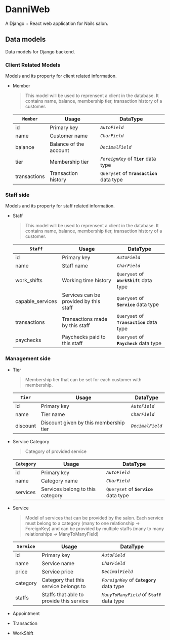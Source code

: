 # DanniWeb
A Django + React web application for Nails salon.

## Data models
Data models for Django backend.

### Client Related Models
Models and its property for client related information.

- Member
  > This model will be used to reprensent a client in the database.
  > It contains name, balance, membership tier, transaction history of a customer. 
  
  | __`Member`__ | Usage                  | DataType                                  |
  |--------------|------------------------|-------------------------------------------|
  | id           | Primary key            | *`AutoField`*                             |
  | name         | Customer name          | *`CharField`*                             |
  | balance      | Balance of the account | *`DecimalField`*                          |
  | tier         | Membership tier        | *`ForeignKey`* of __`Tier`__ data type    |
  | transactions | Transaction history    | `Queryset` of __`Transaction`__ data type |

### Staff side
Models and its property for staff related information.

- Staff
  > This model will be used to reprensent a client in the database. 
  > It contains name, balance, membership tier, transaction history of a customer. 
  
  | __`Staff`__      | Usage                                  | DataType                                  |
  |------------------|----------------------------------------|-------------------------------------------|
  | id               | Primary key                            | *`AutoField`*                             |
  | name             | Staff name                             | *`CharField`*                             |
  | work_shifts      | Working time history                   | `Queryset` of __`WorkShift`__ data type   |
  | capable_services | Services can be provided by this staff | `Queryset` of __`Service`__ data type     |
  | transactions     | Transactions made by this staff        | `Queryset` of __`Transaction`__ data type |
  | paychecks        | Paychecks paid to this staff           | `Queryset` of __`Paycheck`__ data type    |
  
### Management side

- Tier
  > Membership tier that can be set for each customer with membership.
  
  | __`Tier`__ | Usage                                  | DataType         |
  |------------|----------------------------------------|------------------|
  | id         | Primary key                            | *`AutoField`*    |
  | name       | Tier name                              | *`CharField`*    |
  | discount   | Discount given by this membership tier | *`DecimalField`* |
  
- Service Category
  > Category of provided service
  
  | __`Category`__  | Usage                            | DataType                              |
  |-----------------|----------------------------------|---------------------------------------|
  | id              | Primary key                      | *`AutoField`*                         |
  | name            | Category name                    | *`CharField`*                         |
  | services        | Services belong to this category | `Queryset` of __`Service`__ data type |
  
- Service
  > Model of services that can be provided by the salon. Each service must belong to a category (many to one relationship -> ForeignKey) and can be provided by multiple staffs (many to many relationships -> ManyToManyField)
  
  | __`Service`__  | Usage                                    | DataType                                     |
  |----------------|------------------------------------------|----------------------------------------------|
  | id             | Primary key                              | *`AutoField`*                                |
  | name           | Service name                             | *`CharField`*                                |
  | price          | Service price                            | *`DecimalField`*                             |
  | category       | Category that this service belongs to    | *`ForeignKey`* of __`Category`__ data type   |
  | staffs         | Staffs that able to provide this service | *`ManyToManyField`* of __`Staff`__ data type |
  
- Appointment
- Transaction
- WorkShift

